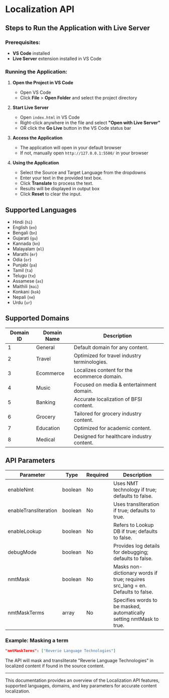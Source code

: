 # Localization API

## Steps to Run the Application with Live Server

### Prerequisites:

- **VS Code** installed
- **Live Server** extension installed in VS Code

### Running the Application:

1. **Open the Project in VS Code**

   - Open VS Code
   - Click **File** > **Open Folder** and select the project directory

2. **Start Live Server**

   - Open `index.html` in VS Code
   - Right-click anywhere in the file and select **"Open with Live Server"**
   - OR click the **Go Live** button in the VS Code status bar

3. **Access the Application**

   - The application will open in your default browser
   - If not, manually open `http://127.0.0.1:5500/` in your browser

4. **Using the Application**
   - Select the Source and Target Language from the dropdowns
   - Enter your text in the provided text box.
   - Click **Translate** to process the text.
   - Results will be displayed in output box
   - Click **Reset** to clear the input.

## **Supported Languages**

- Hindi (`hi`)
- English (`en`)
- Bengali (`bn`)
- Gujarati (`gu`)
- Kannada (`kn`)
- Malayalam (`ml`)
- Marathi (`mr`)
- Odia (`or`)
- Punjabi (`pa`)
- Tamil (`ta`)
- Telugu (`te`)
- Assamese (`as`)
- Maithili (`mai`)
- Konkani (`kok`)
- Nepali (`ne`)
- Urdu (`ur`)

## **Supported Domains**

| Domain ID | Domain Name | Description                                  |
| --------- | ----------- | -------------------------------------------- |
| 1         | General     | Default domain for any content.              |
| 2         | Travel      | Optimized for travel industry terminologies. |
| 3         | Ecommerce   | Localizes content for the ecommerce domain.  |
| 4         | Music       | Focused on media & entertainment domain.     |
| 5         | Banking     | Accurate localization of BFSI content.       |
| 6         | Grocery     | Tailored for grocery industry content.       |
| 7         | Education   | Optimized for academic content.              |
| 8         | Medical     | Designed for healthcare industry content.    |

## **API Parameters**

| Parameter             | Type    | Required | Description                                                                    |
| --------------------- | ------- | -------- | ------------------------------------------------------------------------------ |
| enableNmt             | boolean | No       | Uses NMT technology if true; defaults to false.                                |
| enableTransliteration | boolean | No       | Uses transliteration if true; defaults to true.                                |
| enableLookup          | boolean | No       | Refers to Lookup DB if true; defaults to false.                                |
| debugMode             | boolean | No       | Provides log details for debugging; defaults to false.                         |
| nmtMask               | boolean | No       | Masks non-dictionary words if true; requires src_lang = en. Defaults to false. |
| nmtMaskTerms          | array   | No       | Specifies words to be masked, automatically setting nmtMask to true.           |

### **Example: Masking a term**

```json
"nmtMaskTerms": ["Reverie Language Technologies"]
```

The API will mask and transliterate "Reverie Language Technologies" in localized content if found in the source content.

---

This documentation provides an overview of the Localization API features, supported languages, domains, and key parameters for accurate content localization.
